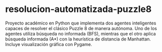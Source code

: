 # resolucion-automatizada-puzzle8
Proyecto académico en Python que implementa dos agentes inteligentes capaces de resolver el clásico Puzzle 8 de manera autónoma. Uno de los agentes utiliza búsqueda no informada (BFS), mientras que el otro aplica búsqueda informada (A*) con la heurística de distancia de Manhattan. Incluye visualización gráfica con Pygame.
